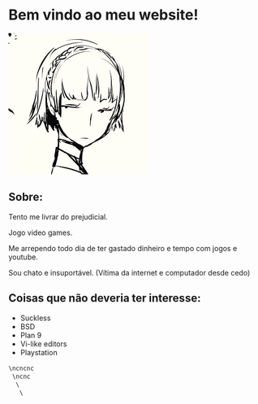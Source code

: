 # Bem vindo ao meu website!

![eu](./img/eu.png)

## Sobre:
Tento me livrar do prejudicial.  

Jogo video games.  

Me arrependo todo dia de ter gastado dinheiro e tempo com jogos e youtube.

Sou chato e insuportável. (Vítima da internet e computador desde cedo)  

## Coisas que não deveria ter interesse:

* Suckless 
* BSD 
* Plan 9
* Vi-like editors
* Playstation

```
\ncncnc
 \ncnc
  \
   \
```



